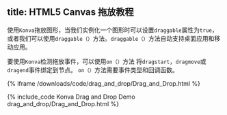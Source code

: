 title: HTML5 Canvas 拖放教程
---
使用`Konva`拖放图形，当我们实例化一个图形时可以设置`draggable`属性为`true`，  
或者我们可以使用`draggable（）`方法。`draggable（）`方法自动支持桌面应用和移动应用。  

要使用`Konva`检测拖放事件，可以使用`on（）`方法
将`dragstart`，`dragmove`或`dragend`事件绑定到节点。
`on（）`方法需要事件类型和回调函数。


{% iframe /downloads/code/drag_and_drop/Drag_and_Drop.html %}

{% include_code Konva Drag and Drop Demo drag_and_drop/Drag_and_Drop.html %}